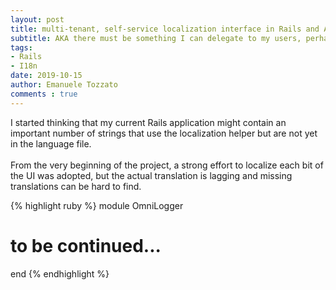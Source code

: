 ```yaml
---
layout: post
title: multi-tenant, self-service localization interface in Rails and ActiveAdmin using I18n#exception_handler
subtitle: AKA there must be something I can delegate to my users, perhaps finding and fixing missing translations
tags:
- Rails
- I18n
date: 2019-10-15
author: Emanuele Tozzato
comments : true
---
```


I started thinking that my current Rails application might contain an important number of strings that use the localization helper but are not yet in the language file. 
<br><br>
From the very beginning of the project, a strong effort to localize each bit of the UI was adopted, but the actual translation is lagging and missing translations can be hard to find. 

{% highlight ruby %}
module OmniLogger
  # to be continued...
end
{% endhighlight %}
